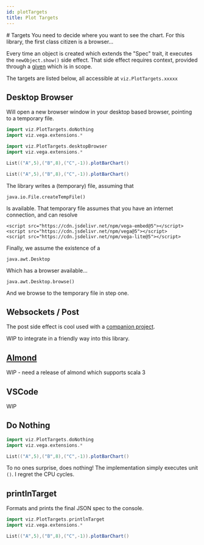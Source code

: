 ```yaml
---
id: plotTargets
title: Plot Targets
---
```

<head>
        <meta charset="utf-8" />
        <!-- Import Vega & Vega-Lite -->
        <script src="https://cdn.jsdelivr.net/npm/vega@5"></script>
        <script src="https://cdn.jsdelivr.net/npm/vega-lite@5"></script>
        <!-- Import vega-embed -->
        <script src="https://cdn.jsdelivr.net/npm/vega-embed@5"></script>
        <style>
		    div.viz {
                width: 25vmin;
                height:25vmin;
                style="position: fixed; left: 0; right: 0; top: 0; bottom: 0"
            }
        </style>
</head>
# Targets
You need to decide where you want to see the chart. For this library, the first class citizen is a browser... 

Every time an object is created which extends the "Spec" trait, it executes the ```newObject.show()``` side effect. That side effect requires context, provided through a [given](https://dotty.epfl.ch/docs/reference/contextual/givens.html) which is in scope. 

The targets are listed below, all accessible at ```viz.PlotTargets.xxxxx```

## Desktop Browser

Will open a new browser window in your desktop based browser, pointing to a temporary file. 

```scala mdoc:invisible
import viz.PlotTargets.doNothing
import viz.vega.extensions.*
```

```scala 
import viz.PlotTargets.desktopBrowser
import viz.vega.extensions.*
```

```scala
List(("A",5),("B",8),("C",-1)).plotBarChart()
```
```scala mdoc:vegaplot
List(("A",5),("B",8),("C",-1)).plotBarChart()
```
The library writes a (temporary) file, assuming that

    java.io.File.createTempFile() 

Is available. That temporary file assumes that you have an internet connection, and can resolve 

    <script src="https://cdn.jsdelivr.net/npm/vega-embed@5"></script>
    <script src="https://cdn.jsdelivr.net/npm/vega@5"></script>
    <script src="https://cdn.jsdelivr.net/npm/vega-lite@5"></script>

Finally, we assume the existence of a 

    java.awt.Desktop

Which has a browser available... 

    java.awt.Desktop.browse()

And we browse to the temporary file in step one.

## Websockets / Post
The post side effect is cool used with a [companion project](https://github.com/Quafadas/viz-websockets).

WIP to integrate in a friendly way into this library.

## [Almond](https://www.almond.sh)

WIP - need a release of almond which supports scala 3

## VSCode 

WIP

## Do Nothing
```scala mdoc
import viz.PlotTargets.doNothing
import viz.vega.extensions.*

List(("A",5),("B",8),("C",-1)).plotBarChart()
```
To no ones surprise, does nothing! The implementation simply executes unit ```()```. I regret the CPU cycles. 

## printlnTarget

Formats and prints the final JSON spec to the console. 

```scala mdoc:reset
import viz.PlotTargets.printlnTarget
import viz.vega.extensions.*

List(("A",5),("B",8),("C",-1)).plotBarChart()
```